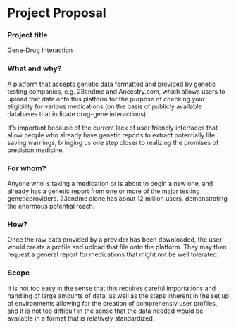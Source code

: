 # Project Proposal

### Project title

Gene-Drug Interaction 

### What and why?

A platform that accepts genetic data formatted and provided by genetic testing companies, e.g. 23andme and Ancestry.com, which allows users to upload that data onto this platform for the purpose of checking your eligibility for various medications (on the basis of publicly available databases that indicate drug-gene interactions).

It's important because of the current lack of user friendly interfaces that allow people who already have genetic reports to extract potentially life saving warnings, bringing us one step closer to realizing the promises of precision medicine.

### For whom?

Anyone who is taking a medication or is about to begin a new one, and already has a genetic report from one or more of the major testing geneticproviders. 23andme alone has about 12 million users, demonstrating the enormous potential reach.

### How?

Once the raw data provided by a provider has been downloaded, the user would create a profile and upload that file onto the platform. They may then request a general report for medications that might not be well tolerated.

### Scope

It is not too easy in the sense that this requires careful importations and handling of large amounts of data, as well as the steps inherent in the set up of environments allowing for the creation of comprehensiv user profiles, and it is not too difficult in the sense that the data needed would be available in a format that is relatively standardized.
